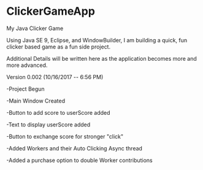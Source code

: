 # ClickerGameApp
My Java Clicker Game

Using Java SE 9, Eclipse, and WindowBuilder, I am building a quick, fun clicker based game as a fun side project.

Additional Details will be written here as the application becomes more and more advanced.


Version 0.002 (10/16/2017 -- 6:56 PM)

-Project Begun

-Main Window Created

-Button to add score to userScore added

-Text to display userScore added

-Button to exchange score for stronger "click"

-Added Workers and their Auto Clicking Async thread

-Added a purchase option to double Worker contributions
